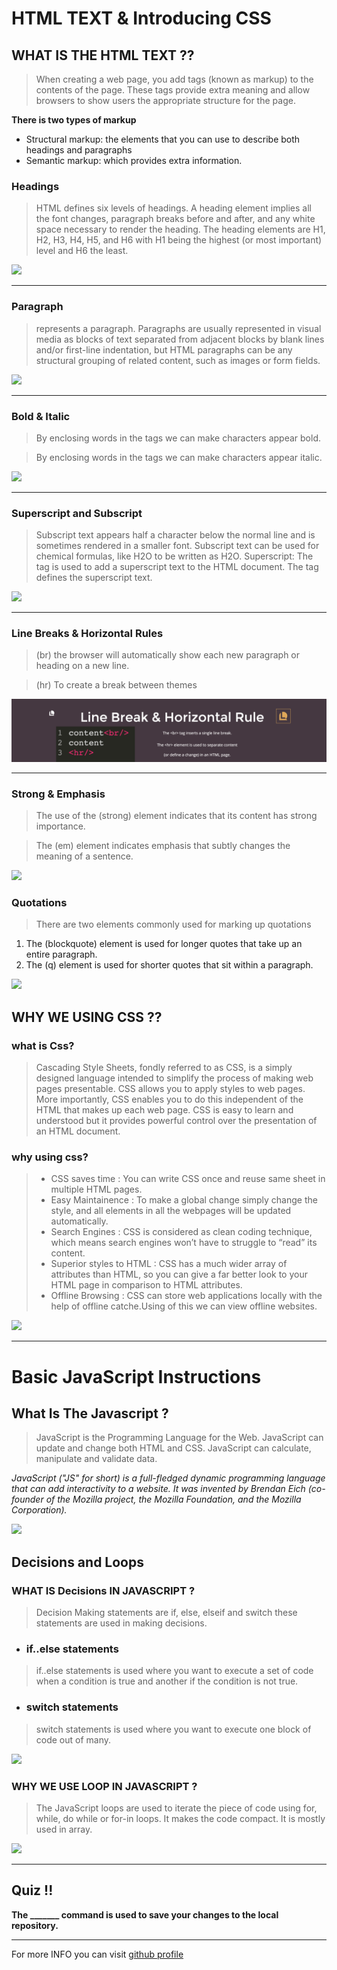 # HTML TEXT & Introducing CSS
## WHAT IS THE HTML TEXT ??
> When creating a web page, you add tags
(known as markup) to the contents of the
page. These tags provide extra meaning
and allow browsers to show users the
appropriate structure for the page.

**There is two types of markup**
- Structural markup: the elements that you can use to describe both headings and paragraphs
- Semantic markup: which provides extra information.

### Headings
> HTML defines six levels of headings. A heading element implies all the font changes, paragraph breaks before and after, and any white space necessary to render the heading. The heading elements are H1, H2, H3, H4, H5, and H6 with H1 being the highest (or most important) level and H6 the least.

![](https://iq.opengenus.org/content/images/2019/08/img8.png)

<hr />

### Paragraph 
> represents a paragraph. Paragraphs are usually represented in visual media as blocks of text separated from adjacent blocks by blank lines and/or first-line indentation, but HTML paragraphs can be any structural grouping of related content, such as images or form fields.

![](https://i1.wp.com/www.tutorialbrain.com/wp-content/uploads/2018/10/paragraph-tag.png?fit=1920%2C1080&ssl=1)

<hr />

### Bold & Italic
> By enclosing words in the tags we can make
characters appear bold.

> By enclosing words in the tags we can make
characters appear italic.

![](https://encrypted-tbn0.gstatic.com/images?q=tbn:ANd9GcT1tAewI46AuEQLDq8uEyj6hG5J01Ly3um5pg&usqp=CAU)

<hr />

### Superscript and Subscript
> Subscript text appears half a character below the normal line and is sometimes rendered in a smaller font. Subscript text can be used for chemical formulas, like H2O to be written as H2O.
Superscript: The tag is used to add a superscript text to the HTML document. The tag defines the superscript text.

![](https://www.htmldog.com/figures/superscript.png)

<hr />

### Line Breaks & Horizontal Rules
> (br) the browser will automatically show
each new paragraph or heading
on a new line.

>(hr) To create a break between
themes

![](https://raw.githubusercontent.com/lennyroyroy/basics-image/master/linebreak-horizontal.png)

<hr />

### Strong & Emphasis 
> The use of the (strong)
element indicates that its
content has strong importance.

> The (em) element indicates
emphasis that subtly changes
the meaning of a sentence.

![](https://image.slidesharecdn.com/htmlstarting-140210030344-phpapp01/95/html-starting-8-638.jpg?cb=1392001510)

### Quotations
> There are two elements
commonly used for marking up
quotations

1. The (blockquote) element is
used for longer quotes that take
up an entire paragraph.
2. The (q) element is used for
shorter quotes that sit within
a paragraph.

![](https://i7x7p5b7.stackpathcdn.com/codrops/wp-content/uploads/2014/12/quotes-pairs.png)

## WHY WE USING CSS ??
### what is Css?
> Cascading Style Sheets, fondly referred to as CSS, is a simply designed language intended to simplify the process of making web pages presentable. CSS allows you to apply styles to web pages. More importantly, CSS enables you to do this independent of the HTML that makes up each web page.
CSS is easy to learn and understood but it provides powerful control over the presentation of an HTML document.

### why using css?
> - CSS saves time : You can write CSS once and reuse same sheet in multiple HTML pages.
> - Easy Maintainence : To make a global change simply change the style, and all elements in all the webpages will be updated automatically.
> - Search Engines : CSS is considered as clean coding technique, which means search engines won’t have to struggle to “read” its content.
> - Superior styles to HTML : CSS has a much wider array of attributes than HTML, so you can give a far better look to your HTML page in comparison to HTML attributes.
> - Offline Browsing : CSS can store web applications locally with the help of offline catche.Using of this we can view offline websites.

![](https://images.slideplayer.com/19/5910055/slides/slide_3.jpg)

<hr/>

# Basic JavaScript Instructions
## What Is The Javascript ?
> JavaScript is the Programming Language for the Web.
JavaScript can update and change both HTML and CSS.
JavaScript can calculate, manipulate and validate data.

_JavaScript ("JS" for short) is a full-fledged dynamic programming language that can add interactivity to a website. It was invented by Brendan Eich (co-founder of the Mozilla project, the Mozilla Foundation, and the Mozilla Corporation)._

![](https://digitalmarketingdeal.com/blog/wp-content/uploads/2019/12/What-is-JavaScript-and-what-can-it-do.jpg)

## Decisions and Loops
### WHAT IS Decisions IN JAVASCRIPT ?
> Decision Making statements are if, else, elseif and switch these statements are used in making decisions.

- ### if..else statements
> if..else statements is used where you want to execute a set of code when a condition is true and another if the condition is not true.
- ### switch statements
> switch statements is used where you want to execute one block of code out of many.

![](https://i.pinimg.com/474x/1b/98/d1/1b98d1847ef10e41d51f060d68a4f47c.jpg)

### WHY WE USE LOOP IN JAVASCRIPT ?
> The JavaScript loops are used to iterate the piece of code using for, while, do while or for-in loops. It makes the code compact. It is mostly used in array.

![](https://media.geeksforgeeks.org/wp-content/uploads/Loop1.png)

<hr/>

## Quiz !!

**The _______ command is used to save your changes to the local repository.**

<hr/>

For more INFO you can visit [github profile](https://github.com/sultan-elayan)